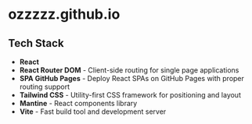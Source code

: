 # ozzzzz.github.io

## Tech Stack

- **React**
- **React Router DOM** - Client-side routing for single page applications
- **SPA GitHub Pages** - Deploy React SPAs on GitHub Pages with proper routing support
- **Tailwind CSS** - Utility-first CSS framework for positioning and layout
- **Mantine** - React components library
- **Vite** - Fast build tool and development server
